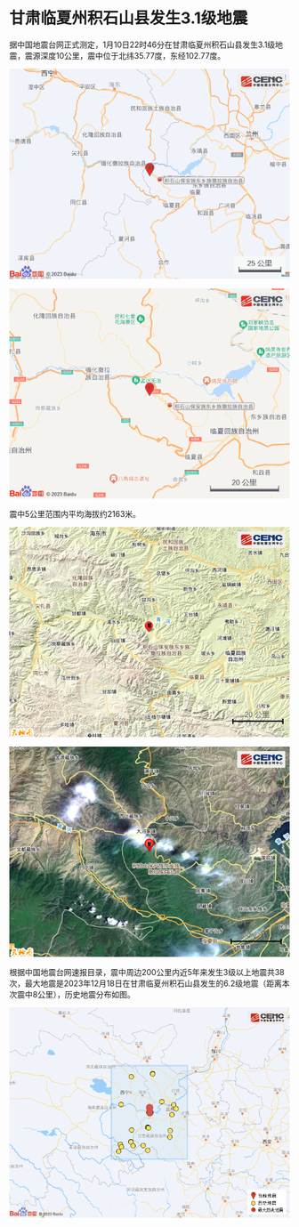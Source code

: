 # 甘肃临夏州积石山县发生3.1级地震

据中国地震台网正式测定，1月10日22时46分在甘肃临夏州积石山县发生3.1级地震，震源深度10公里，震中位于北纬35.77度，东经102.77度。

![e63ec774224fc4c67ef4f6d8c5855b13.jpg](https://raw.githubusercontent.com/qqhsx/qqnews_image/main/2024/01/10/甘肃临夏州积石山县发生3.1级地震/e63ec774224fc4c67ef4f6d8c5855b13.jpg)

![e67a6ecc467e96f78fa76047dd9e0157.jpg](https://raw.githubusercontent.com/qqhsx/qqnews_image/main/2024/01/10/甘肃临夏州积石山县发生3.1级地震/e67a6ecc467e96f78fa76047dd9e0157.jpg)

震中5公里范围内平均海拔约2163米。

![f72ca60b7bc38d4a1ad6514952021bee.jpg](https://raw.githubusercontent.com/qqhsx/qqnews_image/main/2024/01/10/甘肃临夏州积石山县发生3.1级地震/f72ca60b7bc38d4a1ad6514952021bee.jpg)

![c52fc3e068d00ff46cbdaa4dbbf940f9.jpg](https://raw.githubusercontent.com/qqhsx/qqnews_image/main/2024/01/10/甘肃临夏州积石山县发生3.1级地震/c52fc3e068d00ff46cbdaa4dbbf940f9.jpg)

根据中国地震台网速报目录，震中周边200公里内近5年来发生3级以上地震共38次，最大地震是2023年12月18日在甘肃临夏州积石山县发生的6.2级地震（距离本次震中8公里），历史地震分布如图。

![56b9ff4cf4a8e6abcbccabcc0b23bcd0.jpg](https://raw.githubusercontent.com/qqhsx/qqnews_image/main/2024/01/10/甘肃临夏州积石山县发生3.1级地震/56b9ff4cf4a8e6abcbccabcc0b23bcd0.jpg)

